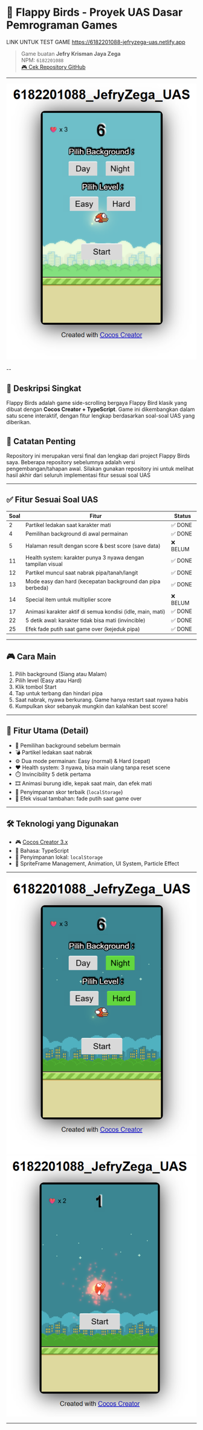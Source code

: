 # 🐤 Flappy Birds - Proyek UAS Dasar Pemrograman Games

LINK UNTUK TEST GAME
https://6182201088-jefryzega-uas.netlify.app

> Game buatan **Jefry Krisman Jaya Zega**  
> NPM: `6182201088`  
> [🎮 Cek Repository GitHub](https://github.com/JefryZega/6182201088-JEFRYZEGA-UAS)

---

![Design preview for the Flappy Birds](./preview-1.png)

--

## 🎯 Deskripsi Singkat

Flappy Birds adalah game side-scrolling bergaya Flappy Bird klasik yang dibuat dengan **Cocos Creator + TypeScript**. Game ini dikembangkan dalam satu scene interaktif, dengan fitur lengkap berdasarkan soal-soal UAS yang diberikan.

## 📌 Catatan Penting
Repository ini merupakan versi final dan lengkap dari project Flappy Birds saya.
Beberapa repository sebelumnya adalah versi pengembangan/tahapan awal.
Silakan gunakan repository ini untuk melihat hasil akhir dari seluruh implementasi fitur sesuai soal UAS

---

## ✅ Fitur Sesuai Soal UAS

| Soal | Fitur                                                                 | Status |
|------|-----------------------------------------------------------------------|--------|
| 2    | Partikel ledakan saat karakter mati                                   | ✅ DONE |
| 4    | Pemilihan background di awal permainan                                | ✅ DONE |
| 5    | Halaman result dengan score & best score (save data)                  | ❌ BELUM |
| 11   | Health system: karakter punya 3 nyawa dengan tampilan visual          | ✅ DONE |
| 12   | Partikel muncul saat nabrak pipa/tanah/langit                         | ✅ DONE |
| 13   | Mode easy dan hard (kecepatan background dan pipa berbeda)            | ✅ DONE |
| 14   | Special item untuk multiplier score                                   | ❌ BELUM |
| 17   | Animasi karakter aktif di semua kondisi (idle, main, mati)            | ✅ DONE |
| 22   | 5 detik awal: karakter tidak bisa mati (invincible)                   | ✅ DONE |
| 25   | Efek fade putih saat game over (kejeduk pipa)                         | ✅ DONE |

---

## 🎮 Cara Main

1. Pilih background (Siang atau Malam)
2. Pilih level (Easy atau Hard)
3. Klik tombol Start
4. Tap untuk terbang dan hindari pipa
5. Saat nabrak, nyawa berkurang. Game hanya restart saat nyawa habis
6. Kumpulkan skor sebanyak mungkin dan kalahkan best score!

---

## 🧪 Fitur Utama (Detail)

- 🎨 Pemilihan background sebelum bermain
- 💣 Partikel ledakan saat nabrak
- ⚙️ Dua mode permainan: Easy (normal) & Hard (cepat)
- ❤️ Health system: 3 nyawa, bisa main ulang tanpa reset scene
- ⏱️ Invincibility 5 detik pertama
- 🎞️ Animasi burung idle, kepak saat main, dan efek mati
- 🥇 Penyimpanan skor terbaik (`localStorage`)
- 🌈 Efek visual tambahan: fade putih saat game over

---

## 🛠️ Teknologi yang Digunakan

- 🎮 [Cocos Creator 3.x](https://www.cocos.com/en/creator)
- 🧠 Bahasa: TypeScript
- 💾 Penyimpanan lokal: `localStorage`
- 🎨 SpriteFrame Management, Animation, UI System, Particle Effect

---

![Preview 2](./preview-2.png)
![Preview 3](./preview-3.png)

---
